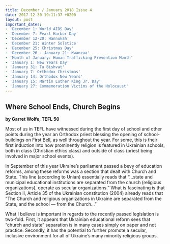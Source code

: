 ```yaml
---
title: December / January 2018 Issue 4
date: 2017-12-30 19:11:37 +0200
layout: post
important_dates:
- 'December 1: World AIDS Day'
- 'December 7: Pearl Harbor Day'
- 'December 12-20: Hannukah'
- 'December 21: Winter Solstice'
- 'December 25: Christmas Day'
- 'December 26 - January 21: Kwanzaa'
- 'Month of January: Human Trafficking Prevention Month'
- 'January 1: New Years Day'
- 'January 31: Tu Bishvat'
- 'January 7: Orthodox Christmas'
- 'January 14: Orthodox New Years'
- 'January 15: Martin Luther King Jr. Day'
- 'January 27: Commemoration Victims of the Holocaust'
---
```

## Where School Ends, Church Begins

**by Garret Wolfe, TEFL 50**

Most of us in TEFL have witnessed during the first day of school and other points during the year an Orthodox priest blessing the opening of school-buildings on First Bell, as well throughout the year. For some, this is their first induction into how prominently religion is featured in Ukrainian schools, both in class (Christian ethics class) and outside of class (priest being involved in major school events).

In September of this year Ukraine’s parliament passed a bevy of education reforms, among these reforms was a section that dealt with Church and State. This line (according to Unian) essentially reads that “...state and municipal educational institutions are separated from the church (religious organizations), operate as secular organizations.” What is fascinating is that Section II, Article 35 of the Ukrainian constitution (2004) already reads that “The Church and religious organizations in Ukraine are separated from the State, and the school — from the Church...”

What I believe is important in regards to the recently passed legislation is two-fold. First, it appears that Ukrainian educational reform sees that “church and state” separation is in many cases simply on paper and not practice. Secondly, it has the potential to further promote a secular, inclusive environment for all of Ukraine’s many minority religious groups.